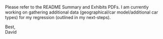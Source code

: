 Please refer to the README Summary and Exhibits PDFs. I am currently working on gathering additional data (geographical/car model/additional car types) for my regression (outlined in my next-steps).

Best, <br>
David
